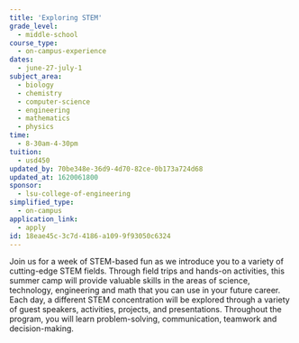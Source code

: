 ```yaml
---
title: 'Exploring STEM'
grade_level:
  - middle-school
course_type:
  - on-campus-experience
dates:
  - june-27-july-1
subject_area:
  - biology
  - chemistry
  - computer-science
  - engineering
  - mathematics
  - physics
time:
  - 8-30am-4-30pm
tuition:
  - usd450
updated_by: 70be348e-36d9-4d70-82ce-0b173a724d68
updated_at: 1620061800
sponsor:
  - lsu-college-of-engineering
simplified_type:
  - on-campus
application_link:
  - apply
id: 18eae45c-3c7d-4186-a109-9f93050c6324
---
```

Join us for a week of STEM-based fun as we introduce you to a variety of cutting-edge STEM fields. Through field trips and hands-on activities, this summer camp will provide valuable skills in the areas of science, technology, engineering and math that you can use in your future career. Each day, a different STEM concentration will be explored through a variety of guest speakers, activities, projects, and presentations. Throughout the program, you will learn problem-solving, communication, teamwork and decision-making.